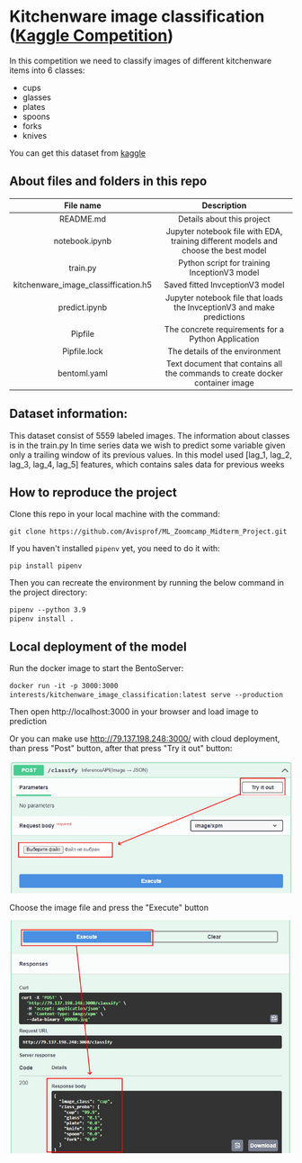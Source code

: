 # Kitchenware image classification ([Kaggle Competition](https://www.kaggle.com/competitions/kitchenware-classification)) 

In this competition we need to classify images of different kitchenware items into 6 classes:

* cups
* glasses
* plates
* spoons
* forks
* knives

You can get this dataset from [kaggle](https://www.kaggle.com/competitions/kitchenware-classification)

## About files and folders in this repo

|  File name |      Description       |
|:--------:|:-----------------------------------:|
|    README.md   |Details about this project| 
|    notebook.ipynb   |Jupyter notebook file with EDA, training different models and choose the best model |
|    train.py   |Python script for training InceptionV3 model |
|    kitchenware_image_classiffication.h5   |Saved fitted InvceptionV3 model |
|    predict.ipynb   |Jupyter notebook file that loads the InvceptionV3 and make predictions|
|    Pipfile   |The concrete requirements for a Python Application|
|    Pipfile.lock   |The details of the environment|
|    bentoml.yaml   |Text document that contains all the commands to create docker container image|
 
## Dataset information:
This dataset consist of 5559 labeled images. The information about classes is in the train.py
In time series data we wish to predict some variable given only a trailing window of its previous values. 
In this model used [lag_1, lag_2, lag_3, lag_4, lag_5] features, which contains sales data for previous weeks

## How to reproduce the project
Clone this repo in your local machine with the command:
```
git clone https://github.com/Avisprof/ML_Zoomcamp_Midterm_Project.git
```
If you haven't installed `pipenv` yet, you need to do it with:
```
pip install pipenv
```
Then you can recreate the environment by running the below command in the project directory:
```
pipenv --python 3.9
pipenv install .
```

## Local deployment of the model
Run the docker image to start the BentoServer:
```
docker run -it -p 3000:3000 interests/kitchenware_image_classification:latest serve --production
```

Then open http://localhost:3000 in your browser and load image to prediction


Or you can make use http://79.137.198.248:3000/ with cloud deployment, than press "Post" button, after that press "Try it out" button:

![bento_choose_file](pic/bento_choose_file.jpg)

Choose the image file and press the "Execute" button

![pic/bento_predictions](pic/bento_predictions.jpg)

